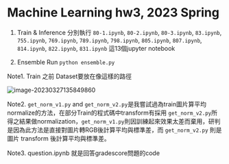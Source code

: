 # Machine Learning hw3, 2023 Spring

1. Train & Inference
    分別執行 `80-1.ipynb`, `80-2.ipynb`, `80-3.ipynb`, `83.ipynb`, `755.ipynb`, `769.ipynb`, `789.ipynb`, `798.ipynb`, `805.ipynb`, `807.ipynb`, `814.ipynb`, `822.ipynb`, `831.ipynb` 這13個jupyter notebook

   

2. Ensemble
    Run
    ```python ensemble.py```

Note1. Train 之前 Dataset要放在像這樣的路徑

![image-20230327135849860](C:\Users\wealt\AppData\Roaming\Typora\typora-user-images\image-20230327135849860.png)



Note2. `get_norm_v1.py` and `get_norm_v2.py`是我嘗試過為train圖片算平均normalize的方法，在部分Train的程式碼中transform有採用 `get_norm_v2.py`所得之結果做normalization，`get_norm_v1.py`則因訓練起來效果太差而棄用，研判是因為此方法是直接對圖片轉RGB後計算平均與標準差，而 `get_norm_v2.py` 則是圖片 transform 後計算平均與標準差。

Note3. question.ipynb 就是回答gradescore問題的code